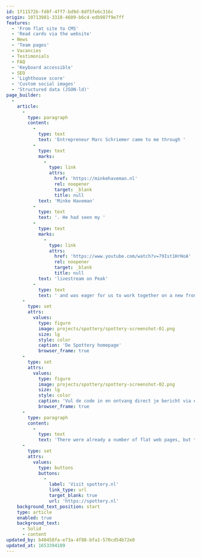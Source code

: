 ```yaml
---
id: 1f11572b-fd8f-4ff7-bd9d-8df5fe6c316c
origin: 10713981-3318-4609-b6c4-edb987f9e7ff
features:
  - 'From flat site to CMS'
  - 'Read cards via the website'
  - News
  - 'Team pages'
  - Vacancies
  - Testimonials
  - FAQ
  - 'Keyboard accessible'
  - SEO
  - 'Lighthouse score'
  - 'Custom social images'
  - 'Structured data (JSON-ld)'
page_builder:
  -
    article:
      -
        type: paragraph
        content:
          -
            type: text
            text: 'Entrepreneur Marc Schriemer came to me through '
          -
            type: text
            marks:
              -
                type: link
                attrs:
                  href: 'https://minkehaveman.nl'
                  rel: noopener
                  target: _blank
                  title: null
            text: 'Minke Haveman'
          -
            type: text
            text: '. He had seen my '
          -
            type: text
            marks:
              -
                type: link
                attrs:
                  href: 'https://www.youtube.com/watch?v=79Ist1HrHoA'
                  rel: noopener
                  target: _blank
                  title: null
            text: 'livestream on Peak'
          -
            type: text
            text: ' and was eager for us to work together on a new front cover for Spottery. During the housing crisis, this seemed like a great project to work on: do you see a house that you actually want, but that is not for sale? Then just try it, with a simple but personal card!'
      -
        type: set
        attrs:
          values:
            type: figure
            image: projects/spottery/spottery-screenshot-01.png
            size: lg
            style: color
            caption: 'De Spottery homepage'
            browser_frame: true
      -
        type: set
        attrs:
          values:
            type: figure
            image: projects/spottery/spottery-screenshot-02.png
            size: lg
            style: color
            caption: 'Vul de code in en ontvang direct je bericht via een API.'
            browser_frame: true
      -
        type: paragraph
        content:
          -
            type: text
            text: 'There were already a number of flat web pages, but they didn''t have a CMS. They looked neat and there was a clear, appropriate visual style, but the desire was to be able to add more content. In addition, accessibility and search engine optimization had to improve. No sooner said than done. A new, accessible and fully customizable website with new visual elements. Highlight: you can read received tickets directly via the website. Enter the code and the website will retrieve the card via Spottery''s app. This lowers the threshold for potential users.'
      -
        type: set
        attrs:
          values:
            type: buttons
            buttons:
              -
                label: 'Visit spottery.nl'
                link_type: url
                target_blank: true
                url: 'https://spottery.nl'
    background_text_position: start
    type: article
    enabled: true
    background_text:
      - Solid
      - content
updated_by: b40458fa-e73a-4f88-bfa1-570cd54b72e0
updated_at: 1653394189
---
```

